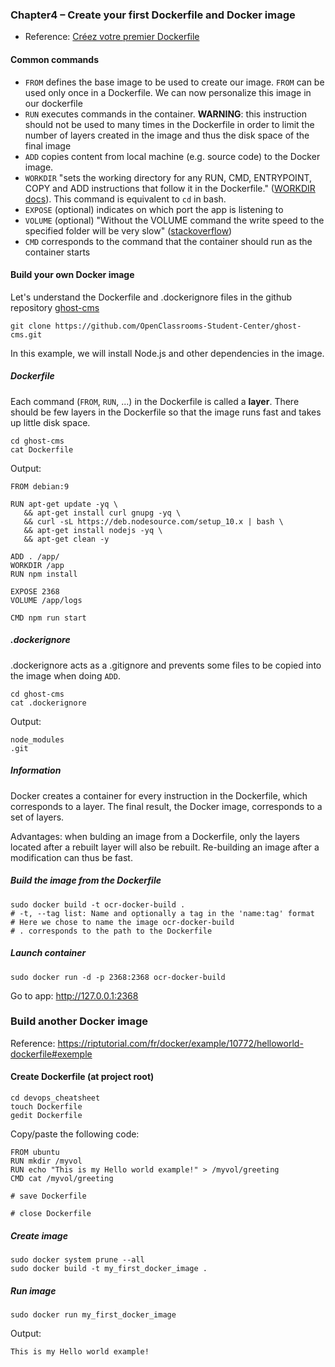 ### Chapter4 – Create your first Dockerfile and Docker image

- Reference: [Créez votre premier Dockerfile](https://openclassrooms.com/fr/courses/2035766-optimisez-votre-deploiement-en-creant-des-conteneurs-avec-docker/6211517-creez-votre-premier-dockerfile)

#### Common commands

- `FROM` defines the base image to be used to create our image. `FROM` can be used only once in a Dockerfile. We can now personalize this image in our dockerfile
- `RUN` executes commands in the container. **WARNING**: this instruction should not be used to many times in the Dockerfile in order to limit the number of layers created in the image and thus the disk space of the final image
- `ADD` copies content from local machine (e.g. source code) to the Docker image.
- `WORKDIR` "sets the working directory for any RUN, CMD, ENTRYPOINT, COPY and ADD instructions that follow it in the Dockerfile." ([WORKDIR docs](https://docs.docker.com/engine/reference/builder/#workdir)). This command is equivalent to `cd` in bash.
- `EXPOSE` (optional) indicates on which port the app is listening to
- `VOLUME` (optional) "Without the VOLUME command the write speed to the specified folder will be very slow" ([stackoverflow](https://stackoverflow.com/questions/41935435/understanding-volume-instruction-in-dockerfile))
- `CMD` corresponds to the command that the container should run as the container starts

#### Build your own Docker image

Let's understand the Dockerfile and .dockerignore files in the github repository [ghost-cms](https://github.com/OpenClassrooms-Student-Center/ghost-cms)

```
git clone https://github.com/OpenClassrooms-Student-Center/ghost-cms.git
```

In this example, we will install Node.js and other dependencies in the image.

##### Dockerfile

Each command (`FROM`, `RUN`, ...) in the Dockerfile is called a **layer**. There should be few layers in the Dockerfile so that the image runs fast and takes up little disk space.

```
cd ghost-cms
cat Dockerfile
```

Output:

```
FROM debian:9

RUN apt-get update -yq \
   && apt-get install curl gnupg -yq \
   && curl -sL https://deb.nodesource.com/setup_10.x | bash \
   && apt-get install nodejs -yq \
   && apt-get clean -y

ADD . /app/
WORKDIR /app
RUN npm install

EXPOSE 2368
VOLUME /app/logs

CMD npm run start
```

##### .dockerignore

.dockerignore acts as a .gitignore and prevents some files to be copied into the image when doing `ADD`.

```
cd ghost-cms
cat .dockerignore
```

Output:

```
node_modules
.git
```

##### Information

Docker creates a container for every instruction in the Dockerfile, which corresponds to a layer. The final result, the Docker image, corresponds to a set of layers.

Advantages: when bulding an image from a Dockerfile, only the layers located after a rebuilt layer will also be rebuilt. Re-building an image after a modification can thus be fast.

##### Build the image from the Dockerfile

```
sudo docker build -t ocr-docker-build .
# -t, --tag list: Name and optionally a tag in the 'name:tag' format
# Here we chose to name the image ocr-docker-build
# . corresponds to the path to the Dockerfile
```

##### Launch container

```
sudo docker run -d -p 2368:2368 ocr-docker-build
```

Go to app: http://127.0.0.1:2368

### Build another Docker image

Reference: https://riptutorial.com/fr/docker/example/10772/helloworld-dockerfile#exemple

#### Create Dockerfile (at project root)

```
cd devops_cheatsheet
touch Dockerfile
gedit Dockerfile
```

Copy/paste the following code:

```
FROM ubuntu
RUN mkdir /myvol
RUN echo "This is my Hello world example!" > /myvol/greeting
CMD cat /myvol/greeting
```

```
# save Dockerfile
```

```
# close Dockerfile
```

##### Create image

```
sudo docker system prune --all
sudo docker build -t my_first_docker_image .
```

##### Run image

```
sudo docker run my_first_docker_image
```

Output:

```
This is my Hello world example!
```